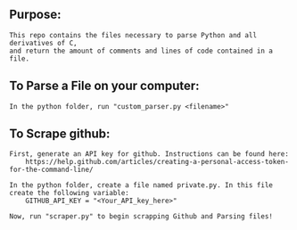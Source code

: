 ## Purpose:
    This repo contains the files necessary to parse Python and all derivatives of C,
    and return the amount of comments and lines of code contained in a file.

## To Parse a File on your computer:
    In the python folder, run "custom_parser.py <filename>"

## To Scrape github:
    First, generate an API key for github. Instructions can be found here:
        https://help.github.com/articles/creating-a-personal-access-token-for-the-command-line/

    In the python folder, create a file named private.py. In this file create the following variable:
        GITHUB_API_KEY = "<Your_API_key_here>"

    Now, run "scraper.py" to begin scrapping Github and Parsing files!
